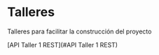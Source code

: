 # Talleres
Talleres para facilitar la construcción del proyecto

[API Taller 1 REST](#API Taller 1 REST)
